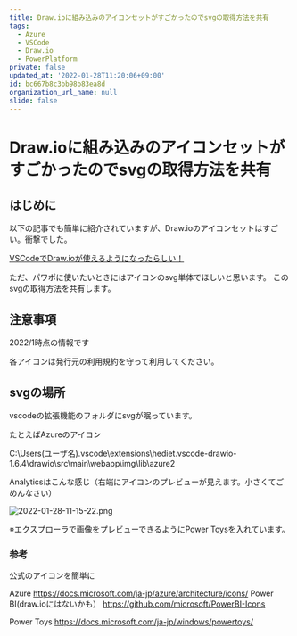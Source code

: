 ```yaml
---
title: Draw.ioに組み込みのアイコンセットがすごかったのでsvgの取得方法を共有
tags:
  - Azure
  - VSCode
  - Draw.io
  - PowerPlatform
private: false
updated_at: '2022-01-28T11:20:06+09:00'
id: bc667b8c3bb98b83ea8d
organization_url_name: null
slide: false
---
```

# Draw.ioに組み込みのアイコンセットがすごかったのでsvgの取得方法を共有

## はじめに

以下の記事でも簡単に紹介されていますが、Draw.ioのアイコンセットはすごい。衝撃でした。

[VSCodeでDraw.ioが使えるようになったらしい！](https://qiita.com/riku-shiru/items/5ab7c5aecdfea323ec4e#%E5%B0%8E%E5%85%A5%E6%96%B9%E6%B3%95)

ただ、パワポに使いたいときにはアイコンのsvg単体でほしいと思います。
このsvgの取得方法を共有します。

## 注意事項

2022/1時点の情報です

各アイコンは発行元の利用規約を守って利用してください。

## svgの場所

vscodeの拡張機能のフォルダにsvgが眠っています。

たとえばAzureのアイコン


C:\Users\(ユーザ名)\.vscode\extensions\hediet.vscode-drawio-1.6.4\drawio\src\main\webapp\img\lib\azure2

Analyticsはこんな感じ（右端にアイコンのプレビューが見えます。小さくてごめんなさい）

![2022-01-28-11-15-22.png](https://qiita-image-store.s3.ap-northeast-1.amazonaws.com/0/281819/a4d6a180-9fbc-ae03-8164-3326b689398d.png)


※エクスプローラで画像をプレビューできるようにPower Toysを入れています。

### 参考

公式のアイコンを簡単に

Azure
https://docs.microsoft.com/ja-jp/azure/architecture/icons/
Power BI(draw.ioにはないかも）
https://github.com/microsoft/PowerBI-Icons

Power Toys
https://docs.microsoft.com/ja-jp/windows/powertoys/

